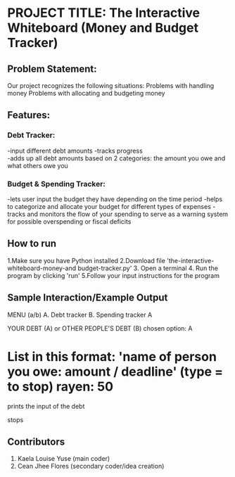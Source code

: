 # PROJECT TITLE: The Interactive Whiteboard (Money and Budget Tracker)
## Problem Statement:
 Our project recognizes the following situations:
Problems with handling money
Problems with allocating and budgeting money

## Features:
### Debt Tracker:
-input different debt amounts
-tracks progress  
-adds up all debt amounts based on 2 categories: the amount you owe and what others owe you
### Budget & Spending Tracker:
-lets user input the budget they have depending on the time period
-helps to categorize and allocate your budget for different types of expenses
-tracks and monitors the flow of your spending to serve as a warning system for possible overspending or fiscal deficits

## How to run
1.Make sure you have Python installed 
2.Download file 'the-interactive-whiteboard-money-and budget-tracker.py'
3. Open a terminal
4. Run the program by clicking 'run'
5.Follow your input instructions for the program

## Sample Interaction/Example Output
MENU (a/b)
A. Debt tracker
B. Spending tracker
A

YOUR DEBT (A) or OTHER PEOPLE'S DEBT (B)
chosen option: A

List in this format: 'name of person you owe: amount / deadline'
(type = to stop)
rayen: 50
=
prints the input of the debt

stops


## Contributors
1. Kaela Louise Yuse (main coder)
2. Cean Jhee Flores (secondary coder/idea creation)
